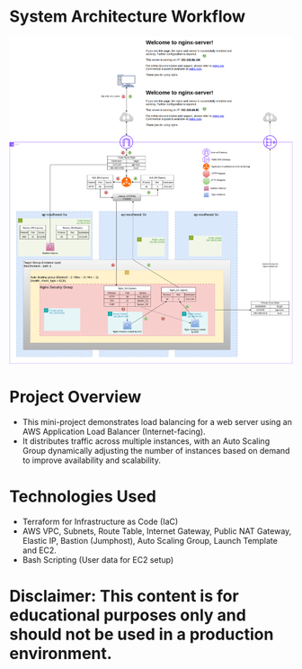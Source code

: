 # System Architecture Workflow
![image alt](https://github.com/minlawi/auto-scaling-nginx-alb-terraform/blob/9f95b77985297c3e9e77602c896c895d2d9c9686/private-nginx-alb-workflow.drawio.png)

# Project Overview
* This mini-project demonstrates load balancing for a web server using an AWS Application Load Balancer (Internet-facing). 
* It distributes traffic across multiple instances, with an Auto Scaling Group dynamically adjusting the number of instances based on demand to improve availability and scalability.

# Technologies Used
 * Terraform for Infrastructure as Code (IaC)
 * AWS VPC, Subnets, Route Table, Internet Gateway, Public NAT Gateway, Elastic IP, Bastion (Jumphost), Auto Scaling Group, Launch Template and EC2.
 * Bash Scripting (User data for EC2 setup)

 # Disclaimer: This content is for educational purposes only and should not be used in a production environment.